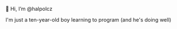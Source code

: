 👋 Hi, I’m @halpolcz

I'm just a ten-year-old boy learning to program
(and he's doing well)
<!---
halpolcz/halpolcz is a ✨ special ✨ repository because its `README.md` (this file) appears on your GitHub profile.
You can click the Preview link to take a look at your changes.
--->

